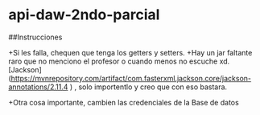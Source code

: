 # api-daw-2ndo-parcial


##Instrucciones

+Si les falla, chequen que tenga los getters y setters. 
+Hay un jar faltante raro que no menciono el profesor o cuando menos no escuche xd.
[Jackson] (https://mvnrepository.com/artifact/com.fasterxml.jackson.core/jackson-annotations/2.11.4
) ,  solo importentlo y creo que con eso bastara.

+Otra cosa importante, cambien las credenciales de la Base de datos
